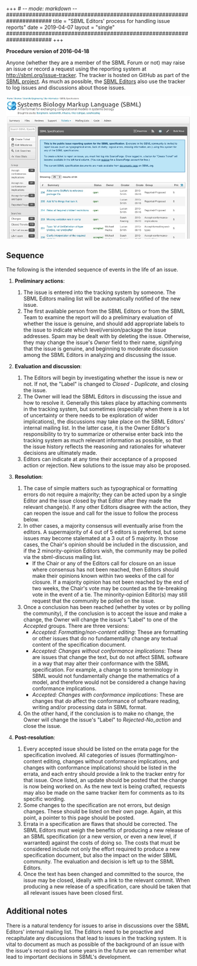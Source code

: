 +++ # -*- mode: markdown -*-
######################################################################
title  = "SBML Editors' process for handling issue reports"
date   = 2019-04-07
layout = "single"
######################################################################
+++

**Procedure version of 2016-04-18**

Anyone (whether they are a member of the SBML Forum or not) may raise an issue or record a request using the reporting system at <http://sbml.org/issue-tracker>. The tracker is hosted on GitHub as part of the [SBML project](https://github.com/sbmlteam/sbml-specifications/issues). As much as possible, the [SBML Editors](/about) also use the tracker to log issues and discussions about those issues.

<img class="screenshot" src="sbml-tracker-screenshot.png">

## Sequence

The following is the intended sequence of events in the life of an issue.

1.  **Preliminary actions**:
    1.  The issue is entered into the tracking system by someone.  The SBML Editors mailing list will be automatically notified of the new issue.
    2.  The first available person from the SBML Editors or from the SBML Team to examine the report will do a preliminary evaluation of whether the issue is genuine, and should add appropriate labels to the issue to indicate which level/version/package the issue addresses. Spam may be dealt with by deleting the issue. Otherwise, they may change the issue's *Owner* field to their name, signifying that the issue is genuine, and beginning to moderate discussion among the SBML Editors in analyzing and discussing the issue.

2.  **Evaluation and discussion**:
    1.  The Editors will begin by investigating whether the issue is new or not. If not, the "Label" is changed to *Closed - Duplicate*, and closing the issue.
    2.  The Owner will lead the SBML Editors in discussing the issue and how to resolve it. Generally this takes place by attaching comments in the tracking system, but sometimes (especially when there is a lot of uncertainty or there needs to be exploration of wider implications), the discussions may take place on the SBML Editors' internal mailing list. In the latter case, it is the Owner Editor's responsibility to try to summarize or otherwise enter back into the tracking system as much relevant information as possible, so that the issue history reflects the reasoning and rationales for whatever decisions are ultimately made.
    3.  Editors can indicate at any time their acceptance of a proposed action or rejection. New solutions to the issue may also be proposed.
3.  **Resolution**:
    1.  The case of simple matters such as typographical or formatting errors do not require a majority; they can be acted upon by a single Editor and the issue closed by that Editor after they made the relevant change(s). If any other Editors disagree with the action, they can reopen the issue and call for the issue to follow the process below.
    2.  In other cases, a majority consensus will eventually arise from the editors. A supermajority of 4 out of 5 editors is preferred, but some issues may become stalemated at a 3 out of 5 majority.  In those cases, the Chair's opinion should be included in the discussion, and if the 2 minority-opinion Editors wish, the community may be polled via the sbml-discuss mailing list.
          - If the Chair or any of the Editors call for closure on an issue where consensus has not been reached, then Editors should make their opinions known within two weeks of the call for closure. If a majority opinion has not been reached by the end of two weeks, the Chair's vote may be counted as the tie-breaking vote in the event of a tie. The minority-opinion Editor(s) may still request that the community be polled on the issue.
    3.  Once a conclusion has been reached (whether by votes or by polling the community), if the conclusion is to accept the issue and make a change, the Owner will change the issue's "Label" to one of the *Accepted* groups. There are three versions:
          - *Accepted: Formatting/non-content editing*: These are formatting or other issues that do no fundamentally change any textual content of the specification document.
          - *Accepted: Changes without conformance implications*: These are issues that change the text, but do not affect SBML software in a way that may alter their conformance with the SBML specification. For example, a change to some terminology in SBML would not fundamentally change the mathematics of a model, and therefore would not be considered a change having conformance implications.
          - *Accepted: Changes with conformance implications*: These are changes that *do* affect the conformance of software reading, writing and/or processing data in SBML format.
    4.  On the other hand, if the conclusion is to make no change, the Owner will change the issue's "Label" to *Rejected-No\_action* and close the issue.
4.  **Post-resolution**:
    1.  Every accepted issue should be listed on the errata page for the specification involved. All categories of issues (formatting/non-content editing, changes without conformance implications, and changes with conformance implications) should be listed in the errata, and each entry should provide a link to the tracker entry for that issue. Once listed, an update should be posted that the change is now being worked on. As the new text is being crafted, requests may also be made on the same tracker item for comments as to its specific wording.
    2.  Some changes to the specification are not errors, but design changes. These should be listed on their own page.  Again, at this point, a pointer to this page should be posted.
    3.  Errata in a specification are flaws that should be corrected.  The SBML Editors must weigh the benefits of producing a new release of an SBML specification (or a new version, or even a new level, if warranted) against the costs of doing so. The costs that must be considered include not only the effort required to produce a new specification document, but also the impact on the wider SBML community. The evaluation and decision is left up to the SBML Editors.
    4.  Once the text has been changed and committed to the source, the issue may be closed, ideally with a link to the relevant commit.  When producing a new release of a specification, care should be taken that all relevant issues have been closed first.

## Additional notes

There is a natural tendency for issues to arise in discussions over the SBML Editors' internal mailing list. The Editors need to be proactive and recapitulate any discussions that lead to issues in the tracking system. It is vital to document as much as possible of the background of an issue with the issue's record so that some years in the future we can remember what lead to important decisions in SBML's development.

